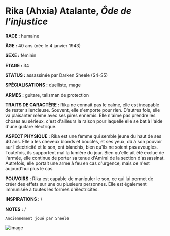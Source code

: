 # Rika (Ahxia) Atalante, *Ôde de l'injustice*

**RACE :** humaine

**ÂGE :** 40 ans (née le 4 janvier 1943)

**SEXE :** féminin

**ÉTAGE :** 34

**STATUS :** assassinée par Darken Sheele (S4-S5)

**SPÉCIALISATIONS :** duelliste, mage

**ARMES :** guitare, talisman de protection

**TRAITS DE CARACTÈRE :** Rika ne connait pas le calme, elle est incapable de rester silencieuse. Souvent, elle s'emporte pour rien. D'autres fois, elle va plaisanter même avec ses pires ennemis. Elle n'aime pas prendre les choses au sérieux, c'est d'ailleurs la raison pour laquelle elle se bat à l'aide d'une guitare électrique.

**ASPECT PHYSIQUE :** Rika est une femme qui semble jeune du haut de ses 40 ans. Elle a les cheveux blonds et bouclés, et ses yeux, dû à son pouvoir sur l'électricité et le son, ont blanchis, bien qu'ils ne soient pas aveugles. Toutefois, ils supportent mal la lumière du jour. Bien qu'elle ait été exclue de l'armée, elle continue de porter sa tenue d'Amiral de la section d'assassinat. Autrefois, elle portait une arme à feu en cas d'urgence, mais ce n'est aujourd'hui plus le cas.

**POUVOIRS :** Rika est capable de manipuler le son, ce qui lui permet de créer des effets sur une ou plusieurs personnes. Elle est également immunisée à toutes les formes d'électricités.

**INSPIRATIONS :** /

**NOTES :** /

`Anciennement joué par Sheele`

![image](https://enyxia.alkanife.fr/images/characters/rika.png)
